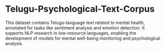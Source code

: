 # Telugu-Psychological-Text-Corpus
This dataset contains Telugu-language text related to mental health, annotated for tasks like sentiment analysis and emotion detection. It supports NLP research in low-resource languages, enabling the development of models for mental well-being monitoring and psychological analysis.
